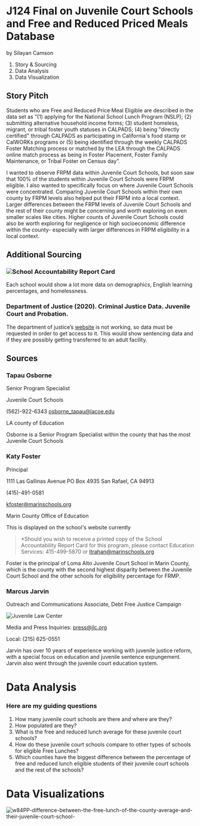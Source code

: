 # J124 Final on Juvenile Court Schools and Free and Reduced Priced Meals Database 
by Silayan Camson

1. Story & Sourcing 
2. Data Analysis 
3. Data Visualization 

## Story Pitch

Students who are Free and Reduced Price Meal Eligible are described in the data set as
“(1) applying for the National School Lunch Program (NSLP); (2) submitting alternative household income forms; (3) student homeless, migrant, or tribal foster youth statuses in CALPADS;  (4) being "directly certified" through CALPADS as participating in California's food stamp or CalWORKs programs or (5) being identified through the weekly CALPADS Foster Matching process or matched by the LEA through the CALPADS online match process as being in Foster Placement, Foster Family Maintenance, or Tribal Foster on Census day”.

I wanted to observe FRPM data within Juvenile Court Schools, but soon saw that 100% of the students within Juvenile Court Schools were FRPM eligible. I also wanted to specifically focus on where Juvenile Court Schools were concentrated. Comparing Juvenile Court Schools within their own county by FRPM levels also helped put their FRPM into a local context. Larger differences between the FRPM levels of Juvenile Court Schools and the rest of their county might be concerning and worth exploring on even smaller scales like cities. Higher counts of Juvenile Court Schools could also be worth exploring for negligence or high socioeconomic difference within the county- especially with larger differences in FRPM eligibility in a local context. 

## Additional Sourcing 
### ![School Accountability Report Card](https://www.sarconline.org/public/findASarc) 
Each school would show a lot more data on demographics, English learning percentages, and homelessness. 

### Department of Justice (2020). Criminal Justice Data. Juvenile Court and Probation.
The department of justice’s [website](https://data-openjustice.doj.ca.gov/sites/default/files/2021-06/Juvenile%20Justice%20In%20CA%202020.pdf) is not working, so data must be requested in order to get access to it. This would show sentencing data and if they are possibly getting transferred to an adult facility. 

## Sources 
### Tapau Osborne
Senior Program Specialist 

Juvenile Court Schools 

(562)-922-6343
osborne_tapau@lacoe.edu 

LA county of Education 

Osborne is a Senior Program Specialist within the county that has the most Juvenile Court Schools 

### Katy Foster
Principal 

1111 Las Gallinas Avenue
PO Box 4935
San Rafael, CA 94913

(415)-491-0581

kfoster@marinschools.org

Marin County Office of Education

This is displayed on the school's website currently 
>*Should you wish to receive a printed copy of the School Accountability Report Card for this program, please contact
Education Services: 415-499-5870 or ltrahan@marinschools.org

Foster is the principal of Loma Alto Juvenile Court School in Marin County, which is the county with the second highest disparity between the Juvenile Court School and the other schools for eligibility percentage for FRMP.

### Marcus Jarvin 
Outreach and Communications Associate, Debt Free Justice Campaign

![Juvenile Law Center](https://jlc.org/children-prison) 

Media and Press Inquiries: press@jlc.org

Local: (215) 625-0551

Jarvin has over 10 years of experience working with juvenile justice reform, with a special focus on education and juvenile sentence expungement. Jarvin also went through the juvenile court education system. 

# Data Analysis 
### Here are my guiding questions 
1. How many juvenile court schools are there and where are they?
2. How populated are they? 
3. What is the free and reduced lunch average for these juvenile court schools? 
4. How do these juvenile court schools compare to other types of schools for eligible Free Lunches?
5. Which counties have the biggest difference between the percentage of free and reduced lunch eligible students of their juvenile court schools and the rest of the schools? 

# Data Visualizations 
![w84PP-difference-between-the-free-lunch-of-the-county-average-and-their-juvenile-court-school-](https://user-images.githubusercontent.com/109619685/183431850-4c6d9415-e318-463a-8354-612f6cbba2ab.png)
